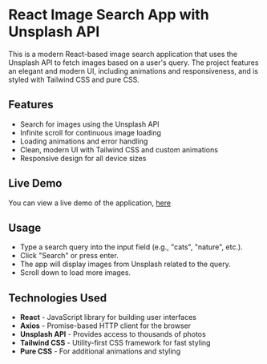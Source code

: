 # React Image Search App with Unsplash API

This is a modern React-based image search application that uses the Unsplash API to fetch images based on a user's query. The project features an elegant and modern UI, including animations and responsiveness, and is styled with Tailwind CSS and pure CSS.

## Features

- Search for images using the Unsplash API
- Infinite scroll for continuous image loading
- Loading animations and error handling
- Clean, modern UI with Tailwind CSS and custom animations
- Responsive design for all device sizes

## Live Demo

You can view a live demo of the application, [here](https://praveen-img-generator-react-app.netlify.app/)

## Usage

- Type a search query into the input field (e.g., "cats", "nature", etc.).
- Click "Search" or press enter.
- The app will display images from Unsplash related to the query.
- Scroll down to load more images.

## Technologies Used

- **React** - JavaScript library for building user interfaces
- **Axios** - Promise-based HTTP client for the browser
- **Unsplash API** - Provides access to thousands of photos
- **Tailwind CSS** - Utility-first CSS framework for fast styling
- **Pure CSS** - For additional animations and styling
